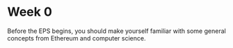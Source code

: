# Week 0

Before the EPS begins, you should make yourself familiar with some general concepts from Ethereum and computer science. 

